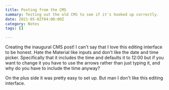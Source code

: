 ```yaml
---
title: Posting from the CMS
summary: Testing out the old CMS to see if it's hooked up correctly.
date: 2021-05-02T04:00:00Z
category: Notes
tags: []

---
```

Creating the inaugural CMS post! I can't say that I love this editing interface to be honest. Hate the Material like inputs and don't like the date and time picker. Specifically that it includes the time and defaults it to 12:00 but if you want to change it you have to use the arrows rather than just typing it, and why do you have to include the time anyway?

On the plus side it was pretty easy to set up. But man I don't like this editing interface.